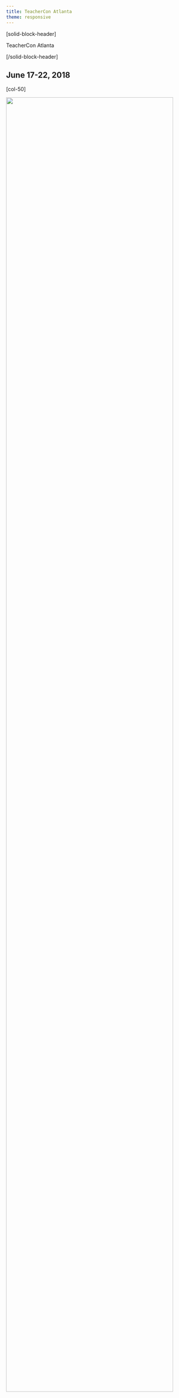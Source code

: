 ```yaml
---
title: TeacherCon Atlanta
theme: responsive
---
```

<a id="top"></a>

[solid-block-header]

TeacherCon Atlanta

[/solid-block-header]
## June 17-22, 2018

[col-50]

<p align="left"><img src="/images/ATL.jpg" width="95%"></p> 

[/col-50]

[col-50]

## **What is TeacherCon?**

TeacherCon is an intensive, hands-on, in-person workshop providing foundational experiences with computer science and the Code.org suite of tools. The five-day workshop is the primary capacity building experience for educators gearing up to teach their first year of CS Discoveries or CS Principles. 

Over the course of the week, you will join with hundreds of teachers from across the country to explore the curriculum and tools, consider and experiment with specific classroom management and teaching strategies, and build a local community with teachers who are also implementing Code.org courses.

[/col-50]

<div style="clear: both;"></div>

<hr/>

## **Travel, Hotel, and Conference Expense Information**

<details>
<summary>**Hotel Information**</summary>
  <p>
  <br>
TeacherCon accomodations as well as all conference sessions will take place at:

<a href="http://www.starwoodhotels.com/sheraton/property/photos/gallery.html?propertyID=1144", target=_"blank">Sheraton Atlanta Downtown</a>
<br> 165 Courtland Street NE
<br> Atlanta, GA 30303
  
</p>
</details>

<details>
<summary>**Should I book my own travel to TeacherCon?**</summary>
  <p>
  <br>
  **Please DO NOT make travel or lodging arrangements before we send you travel booking details.** You will receive an email from us approximately seven weeks ahead of your scheduled TeacherCon with detailed information about how to book your flight through our travel system, Egencia. 
  
We also have a room set aside for you at our conference hotel, so you don’t need to make a reservation.

</p>
</details>

<details>
<summary>**What if I choose to drive to TeacherCon?**</summary>
  <p>
  <br>
If you choose to drive to TeacherCon instead of fly, and are driving over 25 miles one-way, you will receive a $150 gift card to help cover the cost of mileage. For those who choose to carpool with another attendee, please note that only one gift card will be provided per vehicle. **No additional reimbursements will be provided for driving**.
</p>
</details>

<details>
<summary>**Will I need additional transportation once I arrive at TeacherCon?**</summary>
  <p>
  <br>
You will not need to rent a vehicle while at TeacherCon since all conference sessions and meals will take place on site at the hotel. If your Regional Event is off-site, transportation options will be provided. If you are flying, you will need to arrange your own transportation to and from the airport (ex: SuperShuttle, ride share or taxi). Plan to pay for this upfront but we will provide you a gift card that will cover the cost once you register at the conference. (see expenses covered for details, below).
</p>
</details>

<details>
<summary>**Can I share a ride from the airport to the hotel with fellow TeacherCon attendees?**</summary>
  <p>
  <br>
For privacy reasons, Code.org is not able to share attendee contact information, but you're welcome to meet up with each other at the airport and ride together to the hotel. If you'd like to share a ride, our suggestion is to join a group meeting every 30 minutes between 10 am and 4:30 pm at any of the <a href="http://www.atl.com/rideshare" target=_"blank">rideshare pickup locations at ATL Hartsfield-Jackson</a>. Then order a taxi, Uber, or Lyft together. **Please note that Code.org staff will not be at the meeting location.** When you get to the pickup location, make sure to ask others nearby if they are part of TeacherCon.
</p> 
</details>

<details>
<summary>**What expenses are covered during TeacherCon?**</summary>
  <p>
  <br>
Code.org will pay for relevant travel, accommodation and meal expenses for your summer conference. 

**These include:**

* Flights to and from your assigned TeacherCon Location **OR** a $150 gift card for attendees driving over 25 miles one-way.
* A room for you at the hotel -- No need to make a reservation, we have booked this for you!
* Catered breakfast, lunch, and snacks, Monday through Friday; dinner on Sunday and Wednesday

All participants will receive a $300 gift card upon their registration at the conference cover any additional expenses such as meals we do not provide, and other travel-related incidentals such as baggage fees, parking, taxis, public transportation, etc. No additional reimbursements will be provided to attendees or districts.
</p>
</details>

## **What to Bring**
<details>
  <summary>**What kinds of clothing should I pack?**</summary>
  <p>
  <br>
We encourage **business casual** attire during TeacherCon. All our conference sessions are indoors, and air conditioning is usually cool in hotels. We recommend that you bring layers if you get cold easily in air conditioned rooms. You can expect outside temperatures to be quite warm during the day. If you plan to venture outdoors during your free time, be sure to check the local forecast and plan accordingly!
</p>
</details>

<details>
<summary>**What devices will I need to bring?**</summary>
  <p>
  <br>
**Don't forget to bring your own laptop/Chromebook and charger, as well as any adapters.** If you’re bringing a school or district owned laptop/Chromebook, please make sure you have administrator permissions.

_At this time, our CS Discoveries and Principles courses are not optimized for tablets, so **we do not recommend bringing a tablet as your primary device** to this event._

Please note that Code.org will not have extra devices on hand for participants to borow.

</p>
</details>

## **Agenda**
<details>
  <summary>**Schedule for the Week**</summary>
  <p>
<p align="left"><img src="/images/teachercon-schedule.png" width="80%"></p>

</p>
</details>

<details>
<summary>**Will I have any free time?**</summary>
  <p>
  <br>
Of course! Sessions end each day at 4:30pm, which leaves plenty of time in the evenings to explore the area and spend time with the folks you meet throughout the day. In addition, we ask that you join our Sunday and Wednesday evening events, as these are important opportunities to connect with your fellow educators and build community. Otherwise, your evenings are free!
</p>
</details>

<details>
<summary>**What if I can't attend for the full week?**</summary>
  <p>
  <br>
We expect you to attend for the full conference. Make plans to be with us from Registration on Sunday afternoon through the Closing Ceremonies on Friday afternoon to ensure that you receive the full training experience. We would love to have local teachers join us for registration and the Kick-Off dinner on Sunday evening. If you are not able to attend the dinner on Sunday evening, please plan to join us Monday morning by 8:00am to have time to register before sessions begin at 8:30am. If you have any concerns, please let us know at
[teacher@code.org](mailto:teacher@code.org).
</p>
</details>

<details>
<summary>**Will I have any free time? Are there fun things to do in Atlanta?**</summary>
 <p>
 <br>
Of course! Sessions end each day at 4:30pm, which leaves plenty of time in the evenings to explore the area and spend time with the folks you meet throughout the day. In addition, we ask that you join our Sunday and Wednesday evening events, as these are important opportunities to connect with your fellow educators and build community. Otherwise, your evenings are free!

Looking for fun activities to do with fellow TeacherCon attendees? Check out the <a href="https://docs.google.com/spreadsheets/d/1XSq2QWggZlTWzPVH73HjuMShZiwWxdCc4tcbgh8XXlo/edit#gid=0", target=_"blank">Atlanta Fun Sheet</a> for ideas. Feel free to sign up for an excursion or add your own!
</p>
</details>

<a id="previous"></a>
## **Previous Email Updates**
We will update this section as emails are sent for this event.

<a href="http://go.pardot.com/webmail/153401/389422696/f7e01395f2e5bb7f0cc319f4106346c043330c5b5b064af9cd862fed315c3da9", target=_"blank">Email 1 - Book your travel to Code.org's TeacherCon!</a>

<a href="http://go.pardot.com/webmail/153401/405632502/532ffc3eb36dd204cd978e5d0b5b8547187369e86e085555049f6891eb2c6536", target=_"blank">Email 2 - Prepare for TeacherCon: Complete your pre-work (CS Discoveries)</a>

<a href="http://go.pardot.com/webmail/153401/405632500/3024a7fb5c519b94fef5a06b687d4da3ceeae76d69d8469a025f22ea053d024e", target=_"blank">Email 2 - Prepare for TeacherCon: Complete your pre-work (CS Principles)</a>

<a href="http://go.pardot.com/webmail/153401/414335722/f7e01395f2e5bb7f0cc319f4106346c043330c5b5b064af9cd862fed315c3da9", target=_"blank">Email 3 - 1-week to TeacherCon: Complete your pre-survey!</a>

* If you were unable to complete your pre-survey because of an enrollment issue, you should be able to do so now. Log in to your Code.org account and [click here to complete your pre-survey](https://studio.code.org/pd/workshop_survey/day/0).

<a href="http://go.pardot.com/webmail/153401/415944488/f7e01395f2e5bb7f0cc319f4106346c043330c5b5b064af9cd862fed315c3da9", target=_"blank">Email 4: We'll see you at TeacherCon!</a>

<a id="prework"></a>
## **Pre-work**
<details>
<summary>**CS Discoveries**</summary>
 <p>
 <br>
**Check out the CS Discoveries Curriculum Guide (20 min)**<br>
The <a href="https://docs.google.com/document/d/1hzG2yKUrvXKGq_ee0E1fAyxbzRL_8-bbldgyLG7m_X4/edit#", target=_"blank">2018-19 Curriculum Guide for CS Discoveries</a> is an important resource that contains information about the classroom and student practices that flow throughout the course, overviews of each unit, descriptions of the tools used throughout the course, implementation considerations, and more! To prepare for TeacherCon, we recommend that you review the following sections:

* **Code.org Values and Philosophy (pages 2-3):** Our values permeate and drive the creation of every lesson we write. When we design learning experiences, we draw from a variety of teaching and learning strategies all with the goal of constructing an equitable and engaging learning environment.
* **Instructional Strategies (pages 4-9):** We believe the instructional strategies listed in this section support a positive classroom culture and ultimately student learning.
* **Problem Solving Process (page 12):** Our Problem Solving Process is a tool for structured problem solving that we have woven throughout the entire course to promote student growth and development.
* **Curriculum Overview and Goals (page 13-14):** Learn more about what’s going on in the curriculum and what we hope students will learn throughout the year.

**Get a sneak preview of your week at TeacherCon! (2 min)**<br>
We're so excited to meet you in a few short weeks. [Visit our schedule](https://code.org/files/2018-TCSchedule-CSD.pdf) for CS Discoveries teachers to get a sense of how we'll spend our time together.

**Sign up to receive conference updates directly to your phone (2 min - _Optional_)**<br>
We will be using Remind to send general event updates while we’re in Atlanta. Remind is a messaging tool that helps us keep in touch with you via text message or the free Remind app without requiring you to give us any of your personal information. 

<a href="http://remind.com/join/codeorgatl", target=_"blank">Click here</a> to receive reminders about TeacherCon Atlanta. Please note that this is not the only way we will communicate important conference updates and that this step is completely optional.
<br>
</details>

<details>
<summary>**CS Principles**</summary>
 <p>
 <br>
**Check out the CS Principles Curriculum Guide (15 min)**<br>
The <a href="https://docs.google.com/document/d/1COu_fLJmAB4TAwvz1OC8G6mezYQ4T3Oift1pARKIs90/edit#", target=_"blank">2018-19 Curriculum Guide for CS Principles</a> is an important resource that contains information about the classroom and student practices that flow throughout the course, overviews of each unit, descriptions of the tools used throughout the course, implementation considerations, and more! To prepare for your workshop, we recommend that you review the following sections:

* **Code.org Values and Philosophy (pages 2-3):** Our values permeate and drive the creation of every lesson we write. When we design learning experiences, we draw from a variety of teaching and learning strategies all with the goal of constructing an equitable and engaging learning environment.
* **Instructional Strategies (pages 4-9):** We believe the instructional strategies listed in this section support a positive classroom culture and ultimately student learning.
* **Curriculum Overview and Goals (page 11):** Learn more about what’s going on in the curriculum and what we hope your students will learn throughout the year.

**Dive into AP CS Principles! (45 min)** <br>
Watch this required <a href="https://apcentral.collegeboard.org/courses/ap-computer-science-principles/course/course-overview-modules-teachers", target=_"blank">series of videos</a> from the College Board for useful context about how AP CS Principles, came to be, the goals of the course, and how it was constructed. Note: if you don’t plan to teach this as an AP course, that’s ok! We still recommend watching most of the videos, and skipping sections 3 (Assessment) and 5 (AP Course Audit).

**Get a sneak preview of your week (2 min)**<br>
We’re so excited to meet you in a few short weeks. [Visit our schedule](https://code.org/files/2018-TCSchedule-CSP.pdf) for CS Principles teachers to get a sense of how we’ll spend our time together. 

**Sign up to receive conference updates directly to your phone (2 min - _Optional_)**<br>
We will be using Remind to send general event updates while we’re in Atlanta. Remind is a messaging tool that helps us keep in touch with you via text message or the free Remind app without requiring you to give us any of your personal information. 

<a href="http://remind.com/join/codeorgatl", target=_"blank">Click here</a> to receive reminders about TeacherCon Atlanta. Please note that this is not the only way we will communicate important conference updates and that this step is completely optional.
</details>

## **Contact Us**
Check out our <a href="https://docs.google.com/document/d/1kyf-LMuqZx3Jne-q-Ce8MOaWJQm67VekO_kYKr9EFPQ/edit#", target=_"blank">FAQ's!</a>

Still can't find what you're looking for? Email us at: [teacher@code.org](mailto:teacher@code.org). 


[**Back to the top**](#top)
<br/>

  
